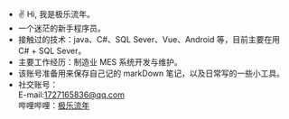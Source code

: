<!---
Jlln1998/Jlln1998 is a ✨ special ✨ repository because its `README.md` (this file) appears on your GitHub profile.
You can click the Preview link to take a look at your changes.
--->

- ✌ Hi, 我是极乐流年。
- 一个迷茫的新手程序员。
- 接触过的技术：java、C#、SQL Sever、Vue、Android 等，目前主要在用 C# + SQL Sever。
- 主要工作经历：制造业 MES 系统开发与维护。
- 该账号准备用来保存自己记的 markDown 笔记，以及日常写的一些小工具。
- 社交账号：<br>
  E-mail:1727165836@qq.com <br>
  哔哩哔哩：[极乐流年](https://space.bilibili.com/101128677/)
